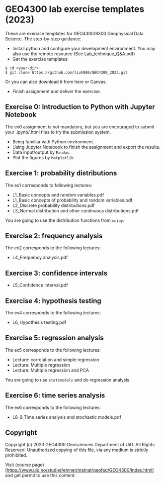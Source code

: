 # GEO4300 lab exercise templates (2023)

These are exercise templates for GEO4300/9300 Geophysical Data Science. The step-by-step guidance:

- Install python and configure your development environment. You may also use the remote resource (See Lab_technique_Q&A.pdf)
- Get the exercise templates:

```
$ cd <your-dir>
$ git clone https://github.com/liuh886/GEO4300_2023.git
```

Or you can also download it from here or Canvas.

- Finish assignment and deliver the exercise.


## Exercise 0: Introduction to Python with Jupyter Notebook 

The ex0 assignment is not mandatory, but you are encouraged to submit your .ipynb/.html files to try the submission system.

- Being familiar with Python environment.
- Using Jupyter Notebook to finish the assignment and export the results.
- Data input/output by `Pandas`.
- Plot the figures by `Matplotlib`

## Exercise 1: probability distributions 

The ex1 corresponds to following lectures:

- L1_Basic concepts and random variables.pdf
- L1_Basic concepts of probability and random variables.pdf
- L2_Discrete probability distributions.pdf
- L3_Normal distribution and other continuous distributions.pdf

You are going to use the distribution functions from `scipy`.

## Exercise 2: frequency analysis 

The ex2 corresponds to the following lectures:

- L4_Frequency analysis.pdf

## Exercise 3: confidence intervals 

- L5_Confidence interval.pdf

## Exercise 4: hypothesis testing 

The ex4 corresponds to the following lectures:

- L6_Hypothesis testing.pdf

## Exercise 5: regression analysis 

The ex5 corresponds to the following lectures:

- Lecture: correlation and simple regression
- Lecture: Multiple regression
- Lecture: Multiple regression and PCA

You are going to use `statsmodels` and do regression analysis.

## Exercise 6: time series analysis

The ex6 corresponds to the following lectures:

- L8-9_Time series analysis and stochastic models.pdf

## Copyright

Copyright (c) 2023 GEO4300 Geosciences Department of UiO. All Rights Reserved. Unauthorized copying of this file, via any medium is strictly prohibited.

Visit (course page)[https://www.uio.no/studier/emner/matnat/geofag/GEO4300/index.html] and get permit to use this content.